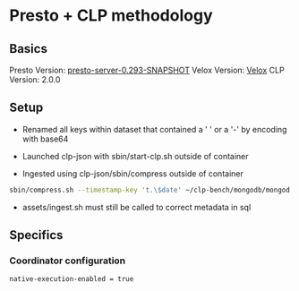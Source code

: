 # Presto + CLP methodology

## Basics

Presto Version: [presto-server-0.293-SNAPSHOT][presto]
Velox Version: [Velox][velox]
CLP Version: 2.0.0

## Setup
* Renamed all keys within dataset that contained a ' ' or a '-' by encoding with base64

* Launched clp-json with sbin/start-clp.sh outside of container

* Ingested using clp-json/sbin/compress outside of container
``` bash
sbin/compress.sh --timestamp-key 't.\$date' ~/clp-bench/mongodb/mongod.log
```

* assets/ingest.sh must still be called to correct metadata in sql

## Specifics

### Coordinator configuration
```
native-execution-enabled = true
```

[presto]: https://github.com/anlowee/presto/tree/faae543ae318f0289f5d0b537c5724e1b085a2fc
[velox]: https://github.com/anlowee/velox/tree/5a55969d5fd21bb4bcb53645b832344ff6bbd634

